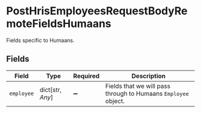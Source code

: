 # PostHrisEmployeesRequestBodyRemoteFieldsHumaans

Fields specific to Humaans.


## Fields

| Field                                                          | Type                                                           | Required                                                       | Description                                                    |
| -------------------------------------------------------------- | -------------------------------------------------------------- | -------------------------------------------------------------- | -------------------------------------------------------------- |
| `employee`                                                     | dict[str, *Any*]                                               | :heavy_minus_sign:                                             | Fields that we will pass through to Humaans `Employee` object. |